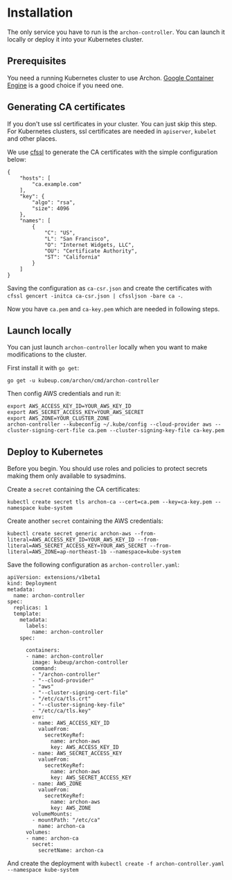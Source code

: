 Installation
============

The only service you have to run is the `archon-controller`. You can launch it
locally or deploy it into your Kubernetes cluster.

Prerequisites
-------------

You need a running Kubernetes cluster to use Archon. [Google Container Engine]
is a good choice if you need one.

Generating CA certificates
--------------------------

If you don't use ssl certificates in your cluster. You can just skip this step.
For Kubernetes clusters, ssl certificates are needed in `apiserver`, `kubelet`
and other places.

We use [cfssl] to generate the CA certificates with the simple configuration below:

```
{
	"hosts": [
		"ca.example.com"
	],
	"key": {
		"algo": "rsa",
		"size": 4096
	},
	"names": [
		{
			"C": "US",
			"L": "San Francisco",
			"O": "Internet Widgets, LLC",
			"OU": "Certificate Authority",
			"ST": "California"
		}
	]
}
```

Saving the configuration as `ca-csr.json` and create the certificates with
`cfssl gencert -initca ca-csr.json | cfssljson -bare ca -`.

Now you have `ca.pem` and `ca-key.pem` which are needed in following steps.

Launch locally
--------------

You can just launch `archon-controller` locally when you want to make modifications
to the cluster.

First install it with `go get`:

```
go get -u kubeup.com/archon/cmd/archon-controller
```

Then config AWS credentials and run it:

```
export AWS_ACCESS_KEY_ID=YOUR_AWS_KEY_ID
export AWS_SECRET_ACCESS_KEY=YOUR_AWS_SECRET
export AWS_ZONE=YOUR_CLUSTER_ZONE
archon-controller --kubeconfig ~/.kube/config --cloud-provider aws --cluster-signing-cert-file ca.pem --cluster-signing-key-file ca-key.pem
```

Deploy to Kubernetes
--------------------

Before you begin. You should use roles and policies to protect secrets making them
only available to sysadmins.

Create a `secret` containing the CA certificates:

```
kubectl create secret tls archon-ca --cert=ca.pem --key=ca-key.pem --namespace kube-system
```

Create another `secret` containing the AWS credentials:

```
kubectl create secret generic archon-aws --from-literal=AWS_ACCESS_KEY_ID=YOUR_AWS_KEY_ID --from-literal=AWS_SECRET_ACCESS_KEY=YOUR_AWS_SECRET --from-literal=AWS_ZONE=ap-northeast-1b --namespace=kube-system
```

Save the following configuration as `archon-controller.yaml`:

```
apiVersion: extensions/v1beta1
kind: Deployment
metadata:
  name: archon-controller
spec:
  replicas: 1
  template:
    metadata:
      labels:
        name: archon-controller
    spec:

      containers:
      - name: archon-controller
        image: kubeup/archon-controller
        command:
        - "/archon-controller"
        - "--cloud-provider"
        - "aws"
        - "--cluster-signing-cert-file"
        - "/etc/ca/tls.crt"
        - "--cluster-signing-key-file"
        - "/etc/ca/tls.key"
        env:
        - name: AWS_ACCESS_KEY_ID
          valueFrom:
            secretKeyRef:
              name: archon-aws
              key: AWS_ACCESS_KEY_ID
        - name: AWS_SECRET_ACCESS_KEY
          valueFrom:
            secretKeyRef:
              name: archon-aws
              key: AWS_SECRET_ACCESS_KEY
        - name: AWS_ZONE
          valueFrom:
            secretKeyRef:
              name: archon-aws
              key: AWS_ZONE
        volumeMounts:
        - mountPath: "/etc/ca"
          name: archon-ca
      volumes:
      - name: archon-ca
        secret:
          secretName: archon-ca
```

And create the deployment with `kubectl create -f archon-controller.yaml --namespace kube-system`

[Google Container Engine]: https://cloud.google.com/container-engine/
[cfssl]: https://github.com/cloudflare/cfssl
